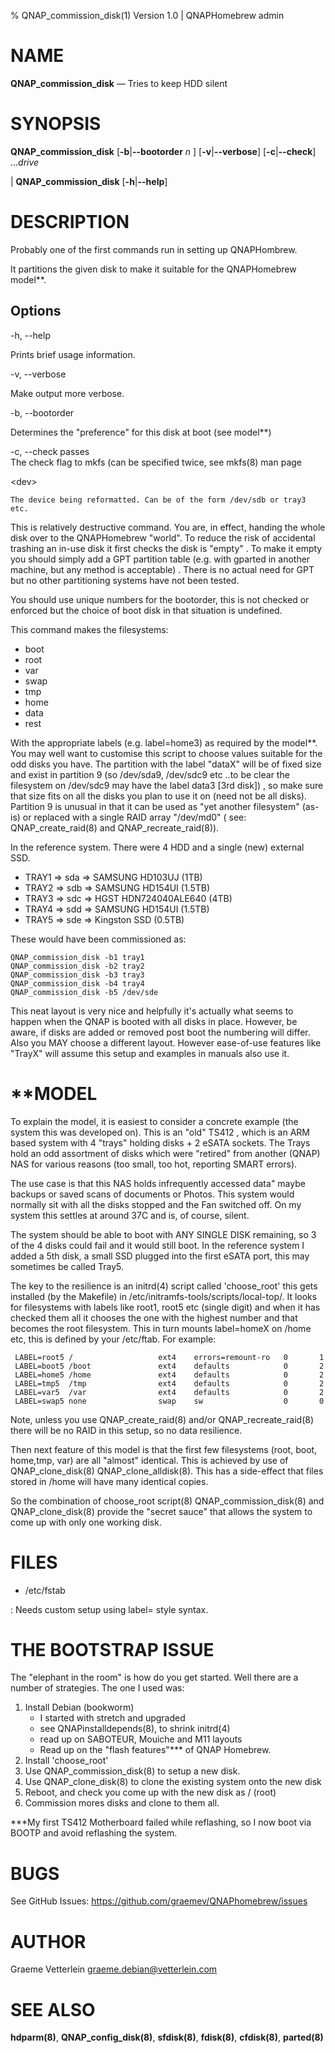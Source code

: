 % QNAP_commission_disk(1) Version 1.0 | QNAPHomebrew admin

NAME
====

**QNAP_commission_disk** — Tries to keep HDD silent

SYNOPSIS
========

 **QNAP_commission_disk** \[**-b**|**--bootorder** _n_ \] 
	\[**-v**|**--verbose**]
	\[**-c**|**--check**] ..._drive_

| **QNAP_commission_disk** \[**-h**|**--help**\]

DESCRIPTION
===========

Probably one of the first commands run in setting up QNAPHombrew.

It partitions the given disk to make it suitable for the QNAPHomebrew model**.

Options
-------

-h, --help

   Prints brief usage information.

-v, --verbose

   Make output more verbose. 

-b, --bootorder

   Determines the "preference" for this disk at boot (see model**)

-c, --check passes  
	The check flag to mkfs (can be specified twice, see mkfs(8) man page

\<dev\>

	The device being reformatted. Can be of the form /dev/sdb or tray3 etc.

This is relatively destructive command. You are, in effect, handing the whole
disk over to the QNAPHomebrew "world". To reduce the risk of accidental trashing
an in-use disk it first checks the disk is "empty" . To make it empty you should
simply add a GPT partition table (e.g. with gparted in another machine, but any
method is acceptable) . There is no actual need for GPT but no other
partitioning systems have not been tested.

You should use unique numbers for the bootorder, this is not checked or enforced
but the choice of boot disk in that situation is undefined.

This command makes the filesystems:

- boot
- root
- var
- swap
- tmp
- home
- data
- rest

With the appropriate labels (e.g. label=home3) as required by the model**. You
may well want to customise this script to choose values suitable for the odd
disks you have. The partition with the label "dataX" will be of fixed size and
exist in partition 9 (so /dev/sda9, /dev/sdc9 etc ..to be clear the filesystem on
/dev/sdc9 may have the label data3 [3rd disk]) , so make sure that size fits on
all the disks you plan to use it on (need not be all disks). Partition 9 is
unusual in that it can be used as "yet another filesystem" (as-is) or replaced
with a single RAID array "/dev/md0" ( see: QNAP\_create\_raid(8) and
QNAP\_recreate\_raid(8)).

In the reference system. There were 4 HDD and a single (new) external SSD.

- TRAY1 => sda => SAMSUNG HD103UJ      (1TB)
- TRAY2 => sdb => SAMSUNG HD154UI      (1.5TB) 
- TRAY3 => sdc => HGST HDN724040ALE640 (4TB)
- TRAY4 => sdd => SAMSUNG HD154UI      (1.5TB)
- TRAY5 => sde => Kingston SSD         (0.5TB)

These would have been commissioned as:

	QNAP_commission_disk -b1 tray1 
	QNAP_commission_disk -b2 tray2
	QNAP_commission_disk -b3 tray3
	QNAP_commission_disk -b4 tray4
	QNAP_commission_disk -b5 /dev/sde
	

This neat layout is very nice and helpfully it's actually what seems to happen
when the QNAP is booted with all disks in place. However, be aware, if disks are
added or removed post boot the numbering will differ. Also you MAY choose a
different layout. However ease-of-use features like "TrayX" will assume this
setup and examples in manuals also use it.


**MODEL
=====

To explain the model, it is easiest to consider a concrete example (the system
this was developed on). This is an "old" TS412 , which is an ARM based system
with 4 "trays" holding disks + 2 eSATA sockets. The Trays hold an odd assortment
of disks which were "retired" from another (QNAP) NAS for various reasons (too
small, too hot, reporting SMART errors).

The use case is that this NAS holds infrequently accessed data" maybe backups or
saved scans of documents or Photos. This system would normally sit with all the
disks stopped and the Fan switched off. On my system this settles at around 37C
and is, of course, silent.

The system should be able to boot with ANY SINGLE DISK remaining, so 3 of the 4
disks could fail and it would still boot. In the reference system I added a 5th
disk, a small SSD plugged into the first eSATA port, this may sometimes be
called Tray5.

The key to the resilience is an initrd(4) script called 'choose_root' this gets
installed (by the Makefile) in /etc/initramfs-tools/scripts/local-top/. It looks
for filesystems with labels like root1, root5 etc (single digit) and when it has
checked them all it chooses the one with the highest number and that becomes the
root filesystem. This in turn mounts label=homeX on /home etc, this is defined
by your /etc/ftab. For example:


	 LABEL=root5 /                   ext4    errors=remount-ro   0       1
	 LABEL=boot5 /boot               ext4    defaults            0       2
	 LABEL=home5 /home               ext4    defaults            0       2
	 LABEL=tmp5  /tmp                ext4    defaults            0       2
	 LABEL=var5  /var                ext4    defaults            0       2
	 LABEL=swap5 none                swap    sw                  0       0


Note, unless you use QNAP\_create\_raid(8) and/or QNAP\_recreate\_raid(8) there will
be no RAID in this setup, so no data resilience.

Then next feature of this model is that the first few filesystems (root, boot,
home,tmp, var) are all "almost" identical. This is achieved by use of 
QNAP\_clone\_disk(8) QNAP\_clone\_alldisk(8). This has a side-effect that files
stored in /home will have many identical copies.

So the combination of choose_root script(8) QNAP_commission_disk(8) and
QNAP_clone_disk(8) provide the "secret sauce" that allows the system to come up
with only one working disk.



FILES
=====

* /etc/fstab

:   Needs custom setup using label= style syntax.


THE BOOTSTRAP ISSUE
===================

The "elephant in the room" is how do you get started. Well there are a number
of strategies. The one I used was:

1. Install Debian (bookworm)
   - I started with stretch and upgraded
   - see QNAPinstalldepends(8), to shrink initrd(4)
   - read up on SABOTEUR, Mouiche and M11 layouts
   - Read up on the "flash features"*** of QNAP Homebrew.
2. Install 'choose_root'
3. Use QNAP\_commission\_disk(8) to setup a new disk.
4. Use QNAP\_clone\_disk(8) to clone the existing system onto the new disk
5. Reboot, and check you come up with the new disk as / (root)
6. Commission mores disks and clone to them all.


***My first TS412 Motherboard failed while reflashing, so I now boot via BOOTP
and avoid reflashing the system.

BUGS
====

See GitHub Issues: https://github.com/graemev/QNAPhomebrew/issues

AUTHOR
======

Graeme Vetterlein <graeme.debian@vetterlein.com>

SEE ALSO
========

**hdparm(8)**, **QNAP_config_disk(8)**, **sfdisk(8)**, **fdisk(8)**, **cfdisk(8)**, **parted(8)**
